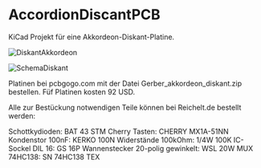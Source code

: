 # AccordionDiscantPCB

KiCad Projekt für eine Akkordeon-Diskant-Platine.

![DiskantAkkordeon](https://github.com/user-attachments/assets/8fb979e7-eeec-4a2f-9b04-81471dc87469)

![SchemaDiskant](https://github.com/user-attachments/assets/f259d7c9-6f51-415d-9f7d-240a0a0ce931)

Platinen bei pcbgogo.com mit der Datei Gerber_akkordeon_diskant.zip bestellen. Füf Platinen kosten 92 USD.

Alle zur Bestückung notwendigen Teile können bei Reichelt.de bestellt werden:

Schottkydioden: BAT 43 STM
Cherry Tasten: CHERRY MX1A-51NN
Kondenstor 100nF: KERKO 100N
Widerstände 100kOhm: 1/4W 100K
IC-Sockel DIL 16: GS 16P
Wannenstecker 20-polig gewinkelt:  WSL 20W
MUX 74HC138: SN 74HC138 TEX
